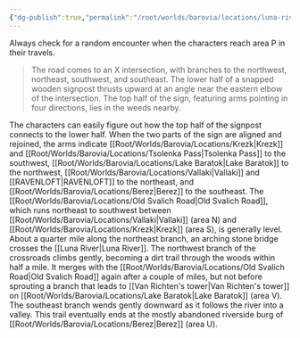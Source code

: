 ```yaml
---
{"dg-publish":true,"permalink":"/root/worlds/barovia/locations/luna-river-crossroads/"}
---
```


Always check for a random encounter when the characters reach area P in their travels.

> The road comes to an X intersection, with branches to the northwest, northeast, southwest, and southeast. The lower half of a snapped wooden signpost thrusts upward at an angle near the eastern elbow of the intersection. The top half of the sign, featuring arms pointing in four directions, lies in the weeds nearby.

The characters can easily figure out how the top half of the signpost connects to the lower half. When the two parts of the sign are aligned and rejoined, the arms indicate [[Root/Worlds/Barovia/Locations/Krezk\|Krezk]] and [[Root/Worlds/Barovia/Locations/Tsolenka Pass\|Tsolenka Pass]] to the southwest, [[Root/Worlds/Barovia/Locations/Lake Baratok\|Lake Baratok]] to the northwest, [[Root/Worlds/Barovia/Locations/Vallaki\|Vallaki]] and [[RAVENLOFT\|RAVENLOFT]] to the northeast, and [[Root/Worlds/Barovia/Locations/Berez\|Berez]] to the southeast. The [[Root/Worlds/Barovia/Locations/Old Svalich Road\|Old Svalich Road]], which runs northeast to southwest between [[Root/Worlds/Barovia/Locations/Vallaki\|Vallaki]] (area N) and [[Root/Worlds/Barovia/Locations/Krezk\|Krezk]] (area S), is generally level. About a quarter mile along the northeast branch, an arching stone bridge crosses the [[Luna River\|Luna River]]. 
The northwest branch of the crossroads climbs gently, becoming a dirt trail through the woods within half a mile. It merges with the [[Root/Worlds/Barovia/Locations/Old Svalich Road\|Old Svalich Road]] again after a couple of miles, but not before sprouting a branch that leads to [[Van Richten's tower\|Van Richten's tower]] on [[Root/Worlds/Barovia/Locations/Lake Baratok\|Lake Baratok]] (area V). 
The southeast branch wends gently downward as it follows the river into a valley. This trail eventually ends at the mostly abandoned riverside burg of [[Root/Worlds/Barovia/Locations/Berez\|Berez]] (area U).